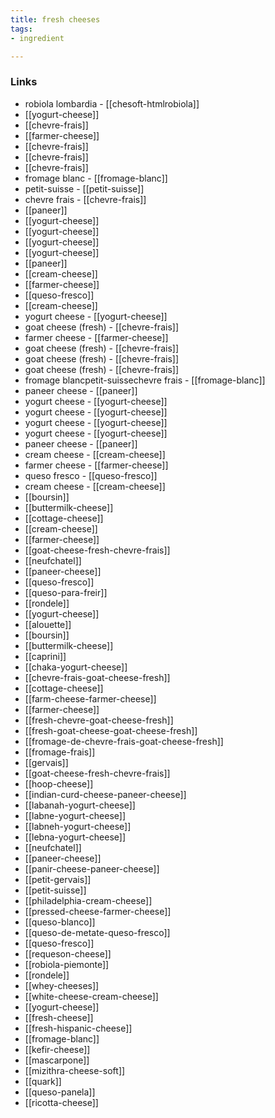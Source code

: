 ```yaml
---
title: fresh cheeses
tags:
- ingredient

---
```



### Links

* robiola lombardia - [[chesoft-htmlrobiola]]
* [[yogurt-cheese]]
* [[chevre-frais]]
* [[farmer-cheese]]
* [[chevre-frais]]
* [[chevre-frais]]
* [[chevre-frais]]
* fromage blanc - [[fromage-blanc]]
* petit-suisse - [[petit-suisse]]
* chevre frais - [[chevre-frais]]
* [[paneer]]
* [[yogurt-cheese]]
* [[yogurt-cheese]]
* [[yogurt-cheese]]
* [[yogurt-cheese]]
* [[paneer]]
* [[cream-cheese]]
* [[farmer-cheese]]
* [[queso-fresco]]
* [[cream-cheese]]
* yogurt cheese - [[yogurt-cheese]]
* goat cheese (fresh) - [[chevre-frais]]
* farmer cheese - [[farmer-cheese]]
* goat cheese (fresh) - [[chevre-frais]]
* goat cheese (fresh) - [[chevre-frais]]
* goat cheese (fresh) - [[chevre-frais]]
* fromage blancpetit-suissechevre frais - [[fromage-blanc]]
* paneer cheese - [[paneer]]
* yogurt cheese - [[yogurt-cheese]]
* yogurt cheese - [[yogurt-cheese]]
* yogurt cheese - [[yogurt-cheese]]
* yogurt cheese - [[yogurt-cheese]]
* paneer cheese - [[paneer]]
* cream cheese - [[cream-cheese]]
* farmer cheese - [[farmer-cheese]]
* queso fresco - [[queso-fresco]]
* cream cheese - [[cream-cheese]]
* [[boursin]]
* [[buttermilk-cheese]]
* [[cottage-cheese]]
* [[cream-cheese]]
* [[farmer-cheese]]
* [[goat-cheese-fresh-chevre-frais]]
* [[neufchatel]]
* [[paneer-cheese]]
* [[queso-fresco]]
* [[queso-para-freir]]
* [[rondele]]
* [[yogurt-cheese]]
* [[alouette]]
* [[boursin]]
* [[buttermilk-cheese]]
* [[caprini]]
* [[chaka-yogurt-cheese]]
* [[chevre-frais-goat-cheese-fresh]]
* [[cottage-cheese]]
* [[farm-cheese-farmer-cheese]]
* [[farmer-cheese]]
* [[fresh-chevre-goat-cheese-fresh]]
* [[fresh-goat-cheese-goat-cheese-fresh]]
* [[fromage-de-chevre-frais-goat-cheese-fresh]]
* [[fromage-frais]]
* [[gervais]]
* [[goat-cheese-fresh-chevre-frais]]
* [[hoop-cheese]]
* [[indian-curd-cheese-paneer-cheese]]
* [[labanah-yogurt-cheese]]
* [[labne-yogurt-cheese]]
* [[labneh-yogurt-cheese]]
* [[lebna-yogurt-cheese]]
* [[neufchatel]]
* [[paneer-cheese]]
* [[panir-cheese-paneer-cheese]]
* [[petit-gervais]]
* [[petit-suisse]]
* [[philadelphia-cream-cheese]]
* [[pressed-cheese-farmer-cheese]]
* [[queso-blanco]]
* [[queso-de-metate-queso-fresco]]
* [[queso-fresco]]
* [[requeson-cheese]]
* [[robiola-piemonte]]
* [[rondele]]
* [[whey-cheeses]]
* [[white-cheese-cream-cheese]]
* [[yogurt-cheese]]
* [[fresh-cheese]]
* [[fresh-hispanic-cheese]]
* [[fromage-blanc]]
* [[kefir-cheese]]
* [[mascarpone]]
* [[mizithra-cheese-soft]]
* [[quark]]
* [[queso-panela]]
* [[ricotta-cheese]]
